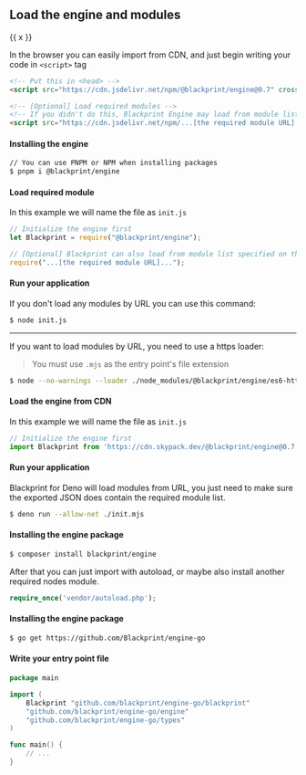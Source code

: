 ## Load the engine and modules
<docs-md-tabs>
<div class="tabs"><div sf-each="x in tabs">{{ x }}</div></div>

<div tab="Browser">

In the browser you can easily import from CDN, and just begin writing your code in `<script>` tag

```html
<!-- Put this in <head> -->
<script src="https://cdn.jsdelivr.net/npm/@blackprint/engine@0.7" crossorigin="anonymous"></script>

<!-- [Optional] Load required modules -->
<!-- If you didn't do this, Blackprint Engine may load from module list that specified on the exported JSON -->
<script src="https://cdn.jsdelivr.net/npm/...[the required module URL]..." crossorigin="anonymous"></script>
```

</div><div tab="Node.js">

#### Installing the engine

```sh
// You can use PNPM or NPM when installing packages
$ pnpm i @blackprint/engine
```

#### Load required module
In this example we will name the file as `init.js`

```js
// Initialize the engine first
let Blackprint = require("@blackprint/engine");

// [Optional] Blackprint can also load from module list specified on the exported JSON
require("...[the required module URL]...");
```

#### Run your application
If you don't load any modules by URL you can use this command:

```sh
$ node init.js
```

---

If you want to load modules by URL, you need to use a https loader:
> You must use `.mjs` as the entry point's file extension

```sh
$ node --no-warnings --loader ./node_modules/@blackprint/engine/es6-https-loader.mjs ./init.mjs
```

</div><div tab="Deno">

#### Load the engine from CDN
In this example we will name the file as `init.js`

```js
// Initialize the engine first
import Blackprint from 'https://cdn.skypack.dev/@blackprint/engine@0.7';
```

#### Run your application
Blackprint for Deno will load modules from URL, you just need to make sure the exported JSON does contain the required module list.

```sh
$ deno run --allow-net ./init.mjs
```

</div><div tab="PHP">

#### Installing the engine package
```sh
$ composer install blackprint/engine
```

After that you can just import with autoload, or maybe also install another required nodes module.

```php
require_once('vendor/autoload.php');
```

</div><div tab="Golang">

#### Installing the engine package
```sh
$ go get https://github.com/Blackprint/engine-go
```

#### Write your entry point file

```go
package main

import (
	Blackprint "github.com/blackprint/engine-go/blackprint"
	"github.com/blackprint/engine-go/engine"
	"github.com/blackprint/engine-go/types"
)

func main() {
	// ...
}
```

</div></docs-md-tabs>